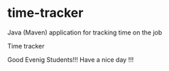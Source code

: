 # time-tracker
Java (Maven) application for tracking time on the job

Time tracker

Good Evenig Students!!!
Have a nice day !!!
